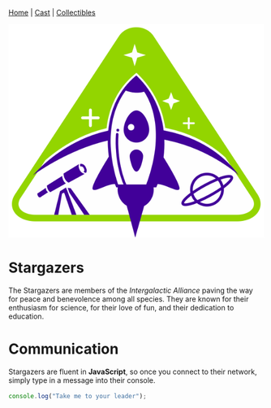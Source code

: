 [Home](Home.md) | [Cast](Cast.md) | [Collectibles](Collectibles.md)

<img src="images/logo_stargazers_bug.svg" style=width:300 px>

# Stargazers

The Stargazers are members of the _Intergalactic Alliance_ paving the way for peace and benevolence among all species. They are known for their enthusiasm for science, for their love of fun, and their dedication to education.

# Communication

Stargazers are fluent in **JavaScript**, so once you connect to their network, simply type in a message into their console.

```js
console.log("Take me to your leader");
```
